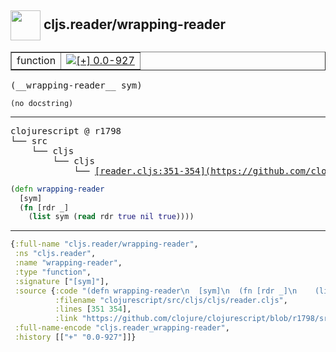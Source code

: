 ## <img width="48px" valign="middle" src="http://i.imgur.com/Hi20huC.png"> cljs.reader/wrapping-reader

 <table border="1">
<tr>
<td>function</td>
<td><a href="https://github.com/cljsinfo/api-refs/tree/0.0-927"><img valign="middle" alt="[+] 0.0-927" src="https://img.shields.io/badge/+-0.0--927-lightgrey.svg"></a> </td>
</tr>
</table>

 <samp>
(__wrapping-reader__ sym)<br>
</samp>

```
(no docstring)
```

---

 <pre>
clojurescript @ r1798
└── src
    └── cljs
        └── cljs
            └── <ins>[reader.cljs:351-354](https://github.com/clojure/clojurescript/blob/r1798/src/cljs/cljs/reader.cljs#L351-L354)</ins>
</pre>

```clj
(defn wrapping-reader
  [sym]
  (fn [rdr _]
    (list sym (read rdr true nil true))))
```


---

```clj
{:full-name "cljs.reader/wrapping-reader",
 :ns "cljs.reader",
 :name "wrapping-reader",
 :type "function",
 :signature ["[sym]"],
 :source {:code "(defn wrapping-reader\n  [sym]\n  (fn [rdr _]\n    (list sym (read rdr true nil true))))",
          :filename "clojurescript/src/cljs/cljs/reader.cljs",
          :lines [351 354],
          :link "https://github.com/clojure/clojurescript/blob/r1798/src/cljs/cljs/reader.cljs#L351-L354"},
 :full-name-encode "cljs.reader_wrapping-reader",
 :history [["+" "0.0-927"]]}

```
